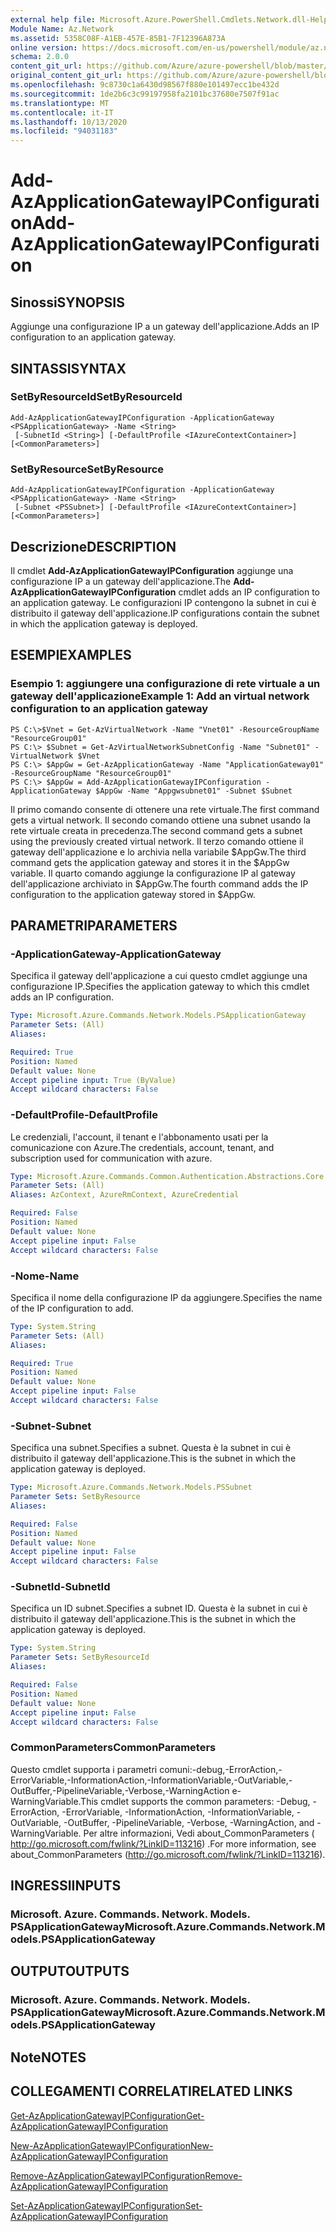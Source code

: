 ```yaml
---
external help file: Microsoft.Azure.PowerShell.Cmdlets.Network.dll-Help.xml
Module Name: Az.Network
ms.assetid: 5358C08F-A1EB-457E-85B1-7F12396A873A
online version: https://docs.microsoft.com/en-us/powershell/module/az.network/add-azapplicationgatewayipconfiguration
schema: 2.0.0
content_git_url: https://github.com/Azure/azure-powershell/blob/master/src/Network/Network/help/Add-AzApplicationGatewayIPConfiguration.md
original_content_git_url: https://github.com/Azure/azure-powershell/blob/master/src/Network/Network/help/Add-AzApplicationGatewayIPConfiguration.md
ms.openlocfilehash: 9c8730c1a6430d98567f880e101497ecc1be432d
ms.sourcegitcommit: 1de2b6c3c99197958fa2101bc37680e7507f91ac
ms.translationtype: MT
ms.contentlocale: it-IT
ms.lasthandoff: 10/13/2020
ms.locfileid: "94031183"
---
```

# <span data-ttu-id="6ab8e-101">Add-AzApplicationGatewayIPConfiguration</span><span class="sxs-lookup"><span data-stu-id="6ab8e-101">Add-AzApplicationGatewayIPConfiguration</span></span>

## <span data-ttu-id="6ab8e-102">Sinossi</span><span class="sxs-lookup"><span data-stu-id="6ab8e-102">SYNOPSIS</span></span>
<span data-ttu-id="6ab8e-103">Aggiunge una configurazione IP a un gateway dell'applicazione.</span><span class="sxs-lookup"><span data-stu-id="6ab8e-103">Adds an IP configuration to an application gateway.</span></span>

## <span data-ttu-id="6ab8e-104">SINTASSI</span><span class="sxs-lookup"><span data-stu-id="6ab8e-104">SYNTAX</span></span>

### <span data-ttu-id="6ab8e-105">SetByResourceId</span><span class="sxs-lookup"><span data-stu-id="6ab8e-105">SetByResourceId</span></span>
```
Add-AzApplicationGatewayIPConfiguration -ApplicationGateway <PSApplicationGateway> -Name <String>
 [-SubnetId <String>] [-DefaultProfile <IAzureContextContainer>] [<CommonParameters>]
```

### <span data-ttu-id="6ab8e-106">SetByResource</span><span class="sxs-lookup"><span data-stu-id="6ab8e-106">SetByResource</span></span>
```
Add-AzApplicationGatewayIPConfiguration -ApplicationGateway <PSApplicationGateway> -Name <String>
 [-Subnet <PSSubnet>] [-DefaultProfile <IAzureContextContainer>] [<CommonParameters>]
```

## <span data-ttu-id="6ab8e-107">Descrizione</span><span class="sxs-lookup"><span data-stu-id="6ab8e-107">DESCRIPTION</span></span>
<span data-ttu-id="6ab8e-108">Il cmdlet **Add-AzApplicationGatewayIPConfiguration** aggiunge una configurazione IP a un gateway dell'applicazione.</span><span class="sxs-lookup"><span data-stu-id="6ab8e-108">The **Add-AzApplicationGatewayIPConfiguration** cmdlet adds an IP configuration to an application gateway.</span></span>
<span data-ttu-id="6ab8e-109">Le configurazioni IP contengono la subnet in cui è distribuito il gateway dell'applicazione.</span><span class="sxs-lookup"><span data-stu-id="6ab8e-109">IP configurations contain the subnet in which the application gateway is deployed.</span></span>

## <span data-ttu-id="6ab8e-110">ESEMPI</span><span class="sxs-lookup"><span data-stu-id="6ab8e-110">EXAMPLES</span></span>

### <span data-ttu-id="6ab8e-111">Esempio 1: aggiungere una configurazione di rete virtuale a un gateway dell'applicazione</span><span class="sxs-lookup"><span data-stu-id="6ab8e-111">Example 1: Add an virtual network configuration to an application gateway</span></span>
```
PS C:\>$Vnet = Get-AzVirtualNetwork -Name "Vnet01" -ResourceGroupName "ResourceGroup01"
PS C:\> $Subnet = Get-AzVirtualNetworkSubnetConfig -Name "Subnet01" -VirtualNetwork $Vnet 
PS C:\> $AppGw = Get-AzApplicationGateway -Name "ApplicationGateway01" -ResourceGroupName "ResourceGroup01"
PS C:\> $AppGw = Add-AzApplicationGatewayIPConfiguration -ApplicationGateway $AppGw -Name "Appgwsubnet01" -Subnet $Subnet
```

<span data-ttu-id="6ab8e-112">Il primo comando consente di ottenere una rete virtuale.</span><span class="sxs-lookup"><span data-stu-id="6ab8e-112">The first command gets a virtual network.</span></span>
<span data-ttu-id="6ab8e-113">Il secondo comando ottiene una subnet usando la rete virtuale creata in precedenza.</span><span class="sxs-lookup"><span data-stu-id="6ab8e-113">The second command gets a subnet using the previously created virtual network.</span></span>
<span data-ttu-id="6ab8e-114">Il terzo comando ottiene il gateway dell'applicazione e lo archivia nella variabile $AppGw.</span><span class="sxs-lookup"><span data-stu-id="6ab8e-114">The third command gets the application gateway and stores it in the $AppGw variable.</span></span>
<span data-ttu-id="6ab8e-115">Il quarto comando aggiunge la configurazione IP al gateway dell'applicazione archiviato in $AppGw.</span><span class="sxs-lookup"><span data-stu-id="6ab8e-115">The fourth command adds the IP configuration to the application gateway stored in $AppGw.</span></span>

## <span data-ttu-id="6ab8e-116">PARAMETRI</span><span class="sxs-lookup"><span data-stu-id="6ab8e-116">PARAMETERS</span></span>

### <span data-ttu-id="6ab8e-117">-ApplicationGateway</span><span class="sxs-lookup"><span data-stu-id="6ab8e-117">-ApplicationGateway</span></span>
<span data-ttu-id="6ab8e-118">Specifica il gateway dell'applicazione a cui questo cmdlet aggiunge una configurazione IP.</span><span class="sxs-lookup"><span data-stu-id="6ab8e-118">Specifies the application gateway to which this cmdlet adds an IP configuration.</span></span>

```yaml
Type: Microsoft.Azure.Commands.Network.Models.PSApplicationGateway
Parameter Sets: (All)
Aliases:

Required: True
Position: Named
Default value: None
Accept pipeline input: True (ByValue)
Accept wildcard characters: False
```

### <span data-ttu-id="6ab8e-119">-DefaultProfile</span><span class="sxs-lookup"><span data-stu-id="6ab8e-119">-DefaultProfile</span></span>
<span data-ttu-id="6ab8e-120">Le credenziali, l'account, il tenant e l'abbonamento usati per la comunicazione con Azure.</span><span class="sxs-lookup"><span data-stu-id="6ab8e-120">The credentials, account, tenant, and subscription used for communication with azure.</span></span>

```yaml
Type: Microsoft.Azure.Commands.Common.Authentication.Abstractions.Core.IAzureContextContainer
Parameter Sets: (All)
Aliases: AzContext, AzureRmContext, AzureCredential

Required: False
Position: Named
Default value: None
Accept pipeline input: False
Accept wildcard characters: False
```

### <span data-ttu-id="6ab8e-121">-Nome</span><span class="sxs-lookup"><span data-stu-id="6ab8e-121">-Name</span></span>
<span data-ttu-id="6ab8e-122">Specifica il nome della configurazione IP da aggiungere.</span><span class="sxs-lookup"><span data-stu-id="6ab8e-122">Specifies the name of the IP configuration to add.</span></span>

```yaml
Type: System.String
Parameter Sets: (All)
Aliases:

Required: True
Position: Named
Default value: None
Accept pipeline input: False
Accept wildcard characters: False
```

### <span data-ttu-id="6ab8e-123">-Subnet</span><span class="sxs-lookup"><span data-stu-id="6ab8e-123">-Subnet</span></span>
<span data-ttu-id="6ab8e-124">Specifica una subnet.</span><span class="sxs-lookup"><span data-stu-id="6ab8e-124">Specifies a subnet.</span></span>
<span data-ttu-id="6ab8e-125">Questa è la subnet in cui è distribuito il gateway dell'applicazione.</span><span class="sxs-lookup"><span data-stu-id="6ab8e-125">This is the subnet in which the application gateway is deployed.</span></span>

```yaml
Type: Microsoft.Azure.Commands.Network.Models.PSSubnet
Parameter Sets: SetByResource
Aliases:

Required: False
Position: Named
Default value: None
Accept pipeline input: False
Accept wildcard characters: False
```

### <span data-ttu-id="6ab8e-126">-SubnetId</span><span class="sxs-lookup"><span data-stu-id="6ab8e-126">-SubnetId</span></span>
<span data-ttu-id="6ab8e-127">Specifica un ID subnet.</span><span class="sxs-lookup"><span data-stu-id="6ab8e-127">Specifies a subnet ID.</span></span>
<span data-ttu-id="6ab8e-128">Questa è la subnet in cui è distribuito il gateway dell'applicazione.</span><span class="sxs-lookup"><span data-stu-id="6ab8e-128">This is the subnet in which the application gateway is deployed.</span></span>

```yaml
Type: System.String
Parameter Sets: SetByResourceId
Aliases:

Required: False
Position: Named
Default value: None
Accept pipeline input: False
Accept wildcard characters: False
```

### <span data-ttu-id="6ab8e-129">CommonParameters</span><span class="sxs-lookup"><span data-stu-id="6ab8e-129">CommonParameters</span></span>
<span data-ttu-id="6ab8e-130">Questo cmdlet supporta i parametri comuni:-debug,-ErrorAction,-ErrorVariable,-InformationAction,-InformationVariable,-OutVariable,-OutBuffer,-PipelineVariable,-Verbose,-WarningAction e-WarningVariable.</span><span class="sxs-lookup"><span data-stu-id="6ab8e-130">This cmdlet supports the common parameters: -Debug, -ErrorAction, -ErrorVariable, -InformationAction, -InformationVariable, -OutVariable, -OutBuffer, -PipelineVariable, -Verbose, -WarningAction, and -WarningVariable.</span></span> <span data-ttu-id="6ab8e-131">Per altre informazioni, Vedi about_CommonParameters ( http://go.microsoft.com/fwlink/?LinkID=113216) .</span><span class="sxs-lookup"><span data-stu-id="6ab8e-131">For more information, see about_CommonParameters (http://go.microsoft.com/fwlink/?LinkID=113216).</span></span>

## <span data-ttu-id="6ab8e-132">INGRESSI</span><span class="sxs-lookup"><span data-stu-id="6ab8e-132">INPUTS</span></span>

### <span data-ttu-id="6ab8e-133">Microsoft. Azure. Commands. Network. Models. PSApplicationGateway</span><span class="sxs-lookup"><span data-stu-id="6ab8e-133">Microsoft.Azure.Commands.Network.Models.PSApplicationGateway</span></span>

## <span data-ttu-id="6ab8e-134">OUTPUT</span><span class="sxs-lookup"><span data-stu-id="6ab8e-134">OUTPUTS</span></span>

### <span data-ttu-id="6ab8e-135">Microsoft. Azure. Commands. Network. Models. PSApplicationGateway</span><span class="sxs-lookup"><span data-stu-id="6ab8e-135">Microsoft.Azure.Commands.Network.Models.PSApplicationGateway</span></span>

## <span data-ttu-id="6ab8e-136">Note</span><span class="sxs-lookup"><span data-stu-id="6ab8e-136">NOTES</span></span>

## <span data-ttu-id="6ab8e-137">COLLEGAMENTI CORRELATI</span><span class="sxs-lookup"><span data-stu-id="6ab8e-137">RELATED LINKS</span></span>

[<span data-ttu-id="6ab8e-138">Get-AzApplicationGatewayIPConfiguration</span><span class="sxs-lookup"><span data-stu-id="6ab8e-138">Get-AzApplicationGatewayIPConfiguration</span></span>](./Get-AzApplicationGatewayIPConfiguration.md)

[<span data-ttu-id="6ab8e-139">New-AzApplicationGatewayIPConfiguration</span><span class="sxs-lookup"><span data-stu-id="6ab8e-139">New-AzApplicationGatewayIPConfiguration</span></span>](./New-AzApplicationGatewayIPConfiguration.md)

[<span data-ttu-id="6ab8e-140">Remove-AzApplicationGatewayIPConfiguration</span><span class="sxs-lookup"><span data-stu-id="6ab8e-140">Remove-AzApplicationGatewayIPConfiguration</span></span>](./Remove-AzApplicationGatewayIPConfiguration.md)

[<span data-ttu-id="6ab8e-141">Set-AzApplicationGatewayIPConfiguration</span><span class="sxs-lookup"><span data-stu-id="6ab8e-141">Set-AzApplicationGatewayIPConfiguration</span></span>](./Set-AzApplicationGatewayIPConfiguration.md)


